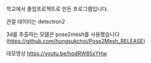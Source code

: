 학교에서 졸업프로젝트로 만든 프로그램입니다.

관절 데이터는 detectron2

3d를 추출하는 모델은 pose2mesh를 사용했습니다
(https://github.com/hongsukchoi/Pose2Mesh_RELEASE)

데모영상
https://youtu.be/hodRW85xYHw
